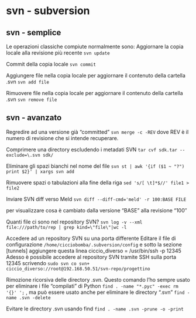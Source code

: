 
#  svn - subversion


## svn - semplice

Le operazioni classiche compiute normalmente sono:
Aggiornare la copia locale alla revisione più recente
`svn update`

Commit della copia locale
`svn commit`

Aggiungere file nella copia locale per aggiornare il contenuto della cartella .svn
`svn add file`

Rimuovere file nella copia locale per aggiornare il contenuto della cartella .svn
`svn remove file`





## svn - avanzato


Regredire ad una versione già “committed”
`svn merge -c -REV`
dove REV è il numero di revisione che si intende recuperare.

Comprimere una directory escludendo i metadati SVN
`tar cvf sdk.tar --exclude=\.svn sdk/`


Eliminare gli spazi bianchi nel nome del file
`svn st | awk '{if ($1 ~ "?") print $2}' | xargs svn add`


Rimuovere spazi o tabulazioni alla fine della riga
`sed 's/[ \t]*$//' file1 > file2`


Inviare SVN diff verso Meld
`svn diff --diff-cmd='meld' -r 100:BASE FILE`


per visualizzare cosa è cambiato dalla versione “BASE” alla revisione “100″

Quanti file ci sono nel repository SVN?
`svn log -v --xml file:///path/to/rep | grep kind=\"file\"|wc -l`


Accedere ad un repository SVN su una porta differente
Editare il file di configurazione
`/home/cicciobomba/.subversion/config`
e sotto la sezione [tunnels] aggiungere questa linea ciccio_diverso = /usr/bin/ssh -p 12345
Adesso è possibile accedere al repository SVN tramite SSH sulla porta 12345 scrivendo
`sudo svn co svn+ ciccio_diverso://root@192.168.50.51/svn-repo/progettino`


Rimozione ricorsiva delle directory .svn. Questo comando l’ho sempre usato per eliminare i file “compilati” di Python
`find . -name "*.pyc" -exec rm '{}' ';`
, ma può essere usato anche per eliminare le directory “.svn”
`find -name .svn -delete`


Evitare le directory .svn usando find
`find . -name .svn -prune -o -print`




